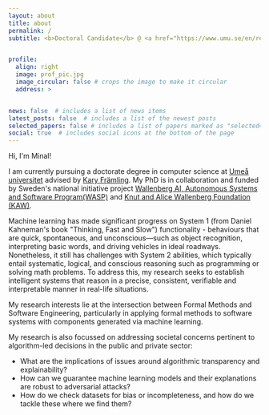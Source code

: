 ```yaml
---
layout: about
title: about
permalink: /
subtitle: <b>Doctoral Candidate</b> @ <a href="https://www.umu.se/en/research/groups/xai--explainable-ai/">Umeå universitet</a> &#x2022; <b>MSc</b> from <a href="https://www.ucl.ac.uk/bartlett/casa/bartlett-centre-advanced-spatial-analysis/">University College London</a>


profile:
  align: right
  image: prof_pic.jpg
  image_circular: false # crops the image to make it circular
  address: >


news: false  # includes a list of news items
latest_posts: false  # includes a list of the newest posts
selected_papers: false # includes a list of papers marked as "selected={true}"
social: true  # includes social icons at the bottom of the page
---
```


Hi, I'm Minal!

I am currently pursuing a doctorate degree in computer science at [Umeå universitet](https://www.umu.se/en/department-of-computing-science/) advised by [Kary Främling](https://www.umu.se/en/staff/kary-framling/). My PhD is in collaboration and funded by Sweden's national initiative project [Wallenberg AI, Autonomous Systems and Software Program(WASP)](https://wasp-sweden.org/) and [Knut and Alice Wallenberg Foundation (KAW)](https://kaw.wallenberg.org/en).

Machine learning has made significant progress on System 1 (from Daniel Kahneman's book "Thinking, Fast and Slow") functionality - behaviours that are quick, spontaneous, and unconscious—such as object recognition, interpreting basic words, and driving vehicles in ideal roadways. Nonetheless, it still has challenges with System 2 abilities, which typically entail systematic, logical, and conscious reasoning such as programming or solving math problems. To address this, my research seeks to establish intelligent systems that reason in a precise, consistent, verifiable and interpretable manner in real-life situations. 

My research interests lie at the intersection between Formal Methods and Software Engineering, particularly in applying formal methods to software systems with components generated via machine learning. 

My research is also focussed on addressing societal concerns pertinent to algorithm-led decisions in the public and private sector:

- What are the implications of issues around algorithmic transparency and explainability?
- How can we guarantee machine learning models and their explanations are robust to adversarial attacks?
- How do we check datasets for bias or incompleteness, and how do we tackle these where we find them?

<!-- You can also disable any of these elements by editing `profile` property of the YAML header of your `_pages/about.md`. 

Edit `_bibliography/papers.bib` and Jekyll will render your [publications page](/al-folio/publications/) automatically.
-->
